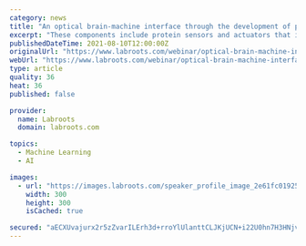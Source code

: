 ```yaml
---
category: news
title: "An optical brain-machine interface through the development of protein, microscope, and deep learning tools"
excerpt: "These components include protein sensors and actuators that interact with light to read and write neural activity, optical microscopes that can record neural activity from large volumes of brain tissue, and deep learning data processing algorithms that can ..."
publishedDateTime: 2021-08-10T12:00:00Z
originalUrl: "https://www.labroots.com/webinar/optical-brain-machine-interface-development-protein-microscope-deep-learning-tools"
webUrl: "https://www.labroots.com/webinar/optical-brain-machine-interface-development-protein-microscope-deep-learning-tools"
type: article
quality: 36
heat: 36
published: false

provider:
  name: Labroots
  domain: labroots.com

topics:
  - Machine Learning
  - AI

images:
  - url: "https://images.labroots.com/speaker_profile_image_2e61fc019251a2b5e04cf7bb78b8a050e279abfb_1673.png"
    width: 300
    height: 300
    isCached: true

secured: "aECXUvajurx2r5zZvarILErh3d+rroYlUlanttCLJKjUCN+i22U0hn7H3HNjvawCjFMCX8hixQjQbrW18KG5FNPJkUHf1Pjrugjr3C3iPE6fkS+J2Lk/8qcmM61kfMRDxibWjham2EagokaEivu5mVQ93F9xXGrt+DGlZS1BgCcRzhMO8fpDVg80pNnwmGsdkNCk+LJx/PaGcqpXfrrzQDbbraWGwcF5UzJUZCCvLPDP9j0TFviGDwxpGdB1FScPYGspcwyFYuXfWrH2EQr2bGu9SZdE08AHhMs3Ld4cLpulz7N6OHoSM9xOTH8ZgnyApXWx8aiVqjqTlQS6XKIet1Kn/uuqo2VRd0/3dDyOYFY=;uKuliBP/T0+t6w1rHNbQ8A=="
---
```


